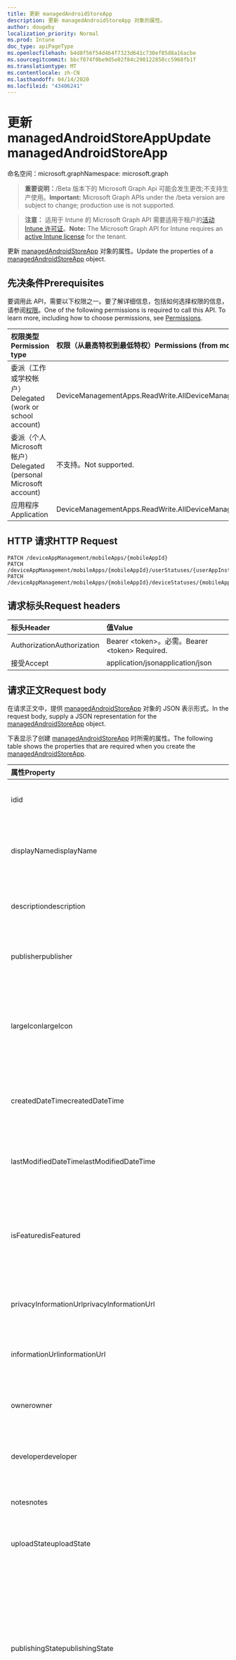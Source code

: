 ```yaml
---
title: 更新 managedAndroidStoreApp
description: 更新 managedAndroidStoreApp 对象的属性。
author: dougeby
localization_priority: Normal
ms.prod: Intune
doc_type: apiPageType
ms.openlocfilehash: b4d8f56f54d464f7323d641c730ef85d8a16acbe
ms.sourcegitcommit: bbcf074f0be9d5e02f84c290122850cc5968fb1f
ms.translationtype: MT
ms.contentlocale: zh-CN
ms.lasthandoff: 04/14/2020
ms.locfileid: "43406241"
---
```

# <a name="update-managedandroidstoreapp"></a><span data-ttu-id="a43ac-103">更新 managedAndroidStoreApp</span><span class="sxs-lookup"><span data-stu-id="a43ac-103">Update managedAndroidStoreApp</span></span>

<span data-ttu-id="a43ac-104">命名空间：microsoft.graph</span><span class="sxs-lookup"><span data-stu-id="a43ac-104">Namespace: microsoft.graph</span></span>

> <span data-ttu-id="a43ac-105">**重要说明：**/Beta 版本下的 Microsoft Graph Api 可能会发生更改;不支持生产使用。</span><span class="sxs-lookup"><span data-stu-id="a43ac-105">**Important:** Microsoft Graph APIs under the /beta version are subject to change; production use is not supported.</span></span>

> <span data-ttu-id="a43ac-106">**注意：** 适用于 Intune 的 Microsoft Graph API 需要适用于租户的[活动 Intune 许可证](https://go.microsoft.com/fwlink/?linkid=839381)。</span><span class="sxs-lookup"><span data-stu-id="a43ac-106">**Note:** The Microsoft Graph API for Intune requires an [active Intune license](https://go.microsoft.com/fwlink/?linkid=839381) for the tenant.</span></span>

<span data-ttu-id="a43ac-107">更新 [managedAndroidStoreApp](../resources/intune-apps-managedandroidstoreapp.md) 对象的属性。</span><span class="sxs-lookup"><span data-stu-id="a43ac-107">Update the properties of a [managedAndroidStoreApp](../resources/intune-apps-managedandroidstoreapp.md) object.</span></span>

## <a name="prerequisites"></a><span data-ttu-id="a43ac-108">先决条件</span><span class="sxs-lookup"><span data-stu-id="a43ac-108">Prerequisites</span></span>
<span data-ttu-id="a43ac-p101">要调用此 API，需要以下权限之一。要了解详细信息，包括如何选择权限的信息，请参阅[权限](/graph/permissions-reference)。</span><span class="sxs-lookup"><span data-stu-id="a43ac-p101">One of the following permissions is required to call this API. To learn more, including how to choose permissions, see [Permissions](/graph/permissions-reference).</span></span>

|<span data-ttu-id="a43ac-111">权限类型</span><span class="sxs-lookup"><span data-stu-id="a43ac-111">Permission type</span></span>|<span data-ttu-id="a43ac-112">权限（从最高特权到最低特权）</span><span class="sxs-lookup"><span data-stu-id="a43ac-112">Permissions (from most to least privileged)</span></span>|
|:---|:---|
|<span data-ttu-id="a43ac-113">委派（工作或学校帐户）</span><span class="sxs-lookup"><span data-stu-id="a43ac-113">Delegated (work or school account)</span></span>|<span data-ttu-id="a43ac-114">DeviceManagementApps.ReadWrite.All</span><span class="sxs-lookup"><span data-stu-id="a43ac-114">DeviceManagementApps.ReadWrite.All</span></span>|
|<span data-ttu-id="a43ac-115">委派（个人 Microsoft 帐户）</span><span class="sxs-lookup"><span data-stu-id="a43ac-115">Delegated (personal Microsoft account)</span></span>|<span data-ttu-id="a43ac-116">不支持。</span><span class="sxs-lookup"><span data-stu-id="a43ac-116">Not supported.</span></span>|
|<span data-ttu-id="a43ac-117">应用程序</span><span class="sxs-lookup"><span data-stu-id="a43ac-117">Application</span></span>|<span data-ttu-id="a43ac-118">DeviceManagementApps.ReadWrite.All</span><span class="sxs-lookup"><span data-stu-id="a43ac-118">DeviceManagementApps.ReadWrite.All</span></span>|

## <a name="http-request"></a><span data-ttu-id="a43ac-119">HTTP 请求</span><span class="sxs-lookup"><span data-stu-id="a43ac-119">HTTP Request</span></span>
<!-- {
  "blockType": "ignored"
}
-->
``` http
PATCH /deviceAppManagement/mobileApps/{mobileAppId}
PATCH /deviceAppManagement/mobileApps/{mobileAppId}/userStatuses/{userAppInstallStatusId}/app
PATCH /deviceAppManagement/mobileApps/{mobileAppId}/deviceStatuses/{mobileAppInstallStatusId}/app
```

## <a name="request-headers"></a><span data-ttu-id="a43ac-120">请求标头</span><span class="sxs-lookup"><span data-stu-id="a43ac-120">Request headers</span></span>
|<span data-ttu-id="a43ac-121">标头</span><span class="sxs-lookup"><span data-stu-id="a43ac-121">Header</span></span>|<span data-ttu-id="a43ac-122">值</span><span class="sxs-lookup"><span data-stu-id="a43ac-122">Value</span></span>|
|:---|:---|
|<span data-ttu-id="a43ac-123">Authorization</span><span class="sxs-lookup"><span data-stu-id="a43ac-123">Authorization</span></span>|<span data-ttu-id="a43ac-124">Bearer &lt;token&gt;。必需。</span><span class="sxs-lookup"><span data-stu-id="a43ac-124">Bearer &lt;token&gt; Required.</span></span>|
|<span data-ttu-id="a43ac-125">接受</span><span class="sxs-lookup"><span data-stu-id="a43ac-125">Accept</span></span>|<span data-ttu-id="a43ac-126">application/json</span><span class="sxs-lookup"><span data-stu-id="a43ac-126">application/json</span></span>|

## <a name="request-body"></a><span data-ttu-id="a43ac-127">请求正文</span><span class="sxs-lookup"><span data-stu-id="a43ac-127">Request body</span></span>
<span data-ttu-id="a43ac-128">在请求正文中，提供 [managedAndroidStoreApp](../resources/intune-apps-managedandroidstoreapp.md) 对象的 JSON 表示形式。</span><span class="sxs-lookup"><span data-stu-id="a43ac-128">In the request body, supply a JSON representation for the [managedAndroidStoreApp](../resources/intune-apps-managedandroidstoreapp.md) object.</span></span>

<span data-ttu-id="a43ac-129">下表显示了创建 [managedAndroidStoreApp](../resources/intune-apps-managedandroidstoreapp.md) 时所需的属性。</span><span class="sxs-lookup"><span data-stu-id="a43ac-129">The following table shows the properties that are required when you create the [managedAndroidStoreApp](../resources/intune-apps-managedandroidstoreapp.md).</span></span>

|<span data-ttu-id="a43ac-130">属性</span><span class="sxs-lookup"><span data-stu-id="a43ac-130">Property</span></span>|<span data-ttu-id="a43ac-131">类型</span><span class="sxs-lookup"><span data-stu-id="a43ac-131">Type</span></span>|<span data-ttu-id="a43ac-132">说明</span><span class="sxs-lookup"><span data-stu-id="a43ac-132">Description</span></span>|
|:---|:---|:---|
|<span data-ttu-id="a43ac-133">id</span><span class="sxs-lookup"><span data-stu-id="a43ac-133">id</span></span>|<span data-ttu-id="a43ac-134">字符串</span><span class="sxs-lookup"><span data-stu-id="a43ac-134">String</span></span>|<span data-ttu-id="a43ac-135">实体的键。</span><span class="sxs-lookup"><span data-stu-id="a43ac-135">Key of the entity.</span></span> <span data-ttu-id="a43ac-136">继承自 [mobileApp](../resources/intune-shared-mobileapp.md)</span><span class="sxs-lookup"><span data-stu-id="a43ac-136">Inherited from [mobileApp](../resources/intune-shared-mobileapp.md)</span></span>|
|<span data-ttu-id="a43ac-137">displayName</span><span class="sxs-lookup"><span data-stu-id="a43ac-137">displayName</span></span>|<span data-ttu-id="a43ac-138">String</span><span class="sxs-lookup"><span data-stu-id="a43ac-138">String</span></span>|<span data-ttu-id="a43ac-139">管理员提供或导入的应用标题。</span><span class="sxs-lookup"><span data-stu-id="a43ac-139">The admin provided or imported title of the app.</span></span> <span data-ttu-id="a43ac-140">继承自 [mobileApp](../resources/intune-shared-mobileapp.md)</span><span class="sxs-lookup"><span data-stu-id="a43ac-140">Inherited from [mobileApp](../resources/intune-shared-mobileapp.md)</span></span>|
|<span data-ttu-id="a43ac-141">description</span><span class="sxs-lookup"><span data-stu-id="a43ac-141">description</span></span>|<span data-ttu-id="a43ac-142">字符串</span><span class="sxs-lookup"><span data-stu-id="a43ac-142">String</span></span>|<span data-ttu-id="a43ac-143">应用的说明。</span><span class="sxs-lookup"><span data-stu-id="a43ac-143">The description of the app.</span></span> <span data-ttu-id="a43ac-144">继承自 [mobileApp](../resources/intune-shared-mobileapp.md)</span><span class="sxs-lookup"><span data-stu-id="a43ac-144">Inherited from [mobileApp](../resources/intune-shared-mobileapp.md)</span></span>|
|<span data-ttu-id="a43ac-145">publisher</span><span class="sxs-lookup"><span data-stu-id="a43ac-145">publisher</span></span>|<span data-ttu-id="a43ac-146">String</span><span class="sxs-lookup"><span data-stu-id="a43ac-146">String</span></span>|<span data-ttu-id="a43ac-147">应用的发布者。</span><span class="sxs-lookup"><span data-stu-id="a43ac-147">The publisher of the app.</span></span> <span data-ttu-id="a43ac-148">继承自 [mobileApp](../resources/intune-shared-mobileapp.md)</span><span class="sxs-lookup"><span data-stu-id="a43ac-148">Inherited from [mobileApp](../resources/intune-shared-mobileapp.md)</span></span>|
|<span data-ttu-id="a43ac-149">largeIcon</span><span class="sxs-lookup"><span data-stu-id="a43ac-149">largeIcon</span></span>|[<span data-ttu-id="a43ac-150">mimeContent</span><span class="sxs-lookup"><span data-stu-id="a43ac-150">mimeContent</span></span>](../resources/intune-shared-mimecontent.md)|<span data-ttu-id="a43ac-151">要显示在应用详细信息中并用于图标上传的大图标。</span><span class="sxs-lookup"><span data-stu-id="a43ac-151">The large icon, to be displayed in the app details and used for upload of the icon.</span></span> <span data-ttu-id="a43ac-152">继承自 [mobileApp](../resources/intune-shared-mobileapp.md)</span><span class="sxs-lookup"><span data-stu-id="a43ac-152">Inherited from [mobileApp](../resources/intune-shared-mobileapp.md)</span></span>|
|<span data-ttu-id="a43ac-153">createdDateTime</span><span class="sxs-lookup"><span data-stu-id="a43ac-153">createdDateTime</span></span>|<span data-ttu-id="a43ac-154">DateTimeOffset</span><span class="sxs-lookup"><span data-stu-id="a43ac-154">DateTimeOffset</span></span>|<span data-ttu-id="a43ac-155">创建应用的日期和时间。</span><span class="sxs-lookup"><span data-stu-id="a43ac-155">The date and time the app was created.</span></span> <span data-ttu-id="a43ac-156">继承自 [mobileApp](../resources/intune-shared-mobileapp.md)</span><span class="sxs-lookup"><span data-stu-id="a43ac-156">Inherited from [mobileApp](../resources/intune-shared-mobileapp.md)</span></span>|
|<span data-ttu-id="a43ac-157">lastModifiedDateTime</span><span class="sxs-lookup"><span data-stu-id="a43ac-157">lastModifiedDateTime</span></span>|<span data-ttu-id="a43ac-158">DateTimeOffset</span><span class="sxs-lookup"><span data-stu-id="a43ac-158">DateTimeOffset</span></span>|<span data-ttu-id="a43ac-159">上次修改应用的日期和时间。</span><span class="sxs-lookup"><span data-stu-id="a43ac-159">The date and time the app was last modified.</span></span> <span data-ttu-id="a43ac-160">继承自 [mobileApp](../resources/intune-shared-mobileapp.md)</span><span class="sxs-lookup"><span data-stu-id="a43ac-160">Inherited from [mobileApp](../resources/intune-shared-mobileapp.md)</span></span>|
|<span data-ttu-id="a43ac-161">isFeatured</span><span class="sxs-lookup"><span data-stu-id="a43ac-161">isFeatured</span></span>|<span data-ttu-id="a43ac-162">Boolean</span><span class="sxs-lookup"><span data-stu-id="a43ac-162">Boolean</span></span>|<span data-ttu-id="a43ac-163">指示应用是否被管理员标记为特色的值。继承自 [mobileApp](../resources/intune-shared-mobileapp.md)</span><span class="sxs-lookup"><span data-stu-id="a43ac-163">The value indicating whether the app is marked as featured by the admin. Inherited from [mobileApp](../resources/intune-shared-mobileapp.md)</span></span>|
|<span data-ttu-id="a43ac-164">privacyInformationUrl</span><span class="sxs-lookup"><span data-stu-id="a43ac-164">privacyInformationUrl</span></span>|<span data-ttu-id="a43ac-165">String</span><span class="sxs-lookup"><span data-stu-id="a43ac-165">String</span></span>|<span data-ttu-id="a43ac-166">隐私声明 URL。</span><span class="sxs-lookup"><span data-stu-id="a43ac-166">The privacy statement Url.</span></span> <span data-ttu-id="a43ac-167">继承自 [mobileApp](../resources/intune-shared-mobileapp.md)</span><span class="sxs-lookup"><span data-stu-id="a43ac-167">Inherited from [mobileApp](../resources/intune-shared-mobileapp.md)</span></span>|
|<span data-ttu-id="a43ac-168">informationUrl</span><span class="sxs-lookup"><span data-stu-id="a43ac-168">informationUrl</span></span>|<span data-ttu-id="a43ac-169">String</span><span class="sxs-lookup"><span data-stu-id="a43ac-169">String</span></span>|<span data-ttu-id="a43ac-170">详细信息 URL。</span><span class="sxs-lookup"><span data-stu-id="a43ac-170">The more information Url.</span></span> <span data-ttu-id="a43ac-171">继承自 [mobileApp](../resources/intune-shared-mobileapp.md)</span><span class="sxs-lookup"><span data-stu-id="a43ac-171">Inherited from [mobileApp](../resources/intune-shared-mobileapp.md)</span></span>|
|<span data-ttu-id="a43ac-172">owner</span><span class="sxs-lookup"><span data-stu-id="a43ac-172">owner</span></span>|<span data-ttu-id="a43ac-173">String</span><span class="sxs-lookup"><span data-stu-id="a43ac-173">String</span></span>|<span data-ttu-id="a43ac-174">应用的所有者。</span><span class="sxs-lookup"><span data-stu-id="a43ac-174">The owner of the app.</span></span> <span data-ttu-id="a43ac-175">继承自 [mobileApp](../resources/intune-shared-mobileapp.md)</span><span class="sxs-lookup"><span data-stu-id="a43ac-175">Inherited from [mobileApp](../resources/intune-shared-mobileapp.md)</span></span>|
|<span data-ttu-id="a43ac-176">developer</span><span class="sxs-lookup"><span data-stu-id="a43ac-176">developer</span></span>|<span data-ttu-id="a43ac-177">String</span><span class="sxs-lookup"><span data-stu-id="a43ac-177">String</span></span>|<span data-ttu-id="a43ac-178">应用的开发者。</span><span class="sxs-lookup"><span data-stu-id="a43ac-178">The developer of the app.</span></span> <span data-ttu-id="a43ac-179">继承自 [mobileApp](../resources/intune-shared-mobileapp.md)</span><span class="sxs-lookup"><span data-stu-id="a43ac-179">Inherited from [mobileApp](../resources/intune-shared-mobileapp.md)</span></span>|
|<span data-ttu-id="a43ac-180">notes</span><span class="sxs-lookup"><span data-stu-id="a43ac-180">notes</span></span>|<span data-ttu-id="a43ac-181">String</span><span class="sxs-lookup"><span data-stu-id="a43ac-181">String</span></span>|<span data-ttu-id="a43ac-182">应用的备注。</span><span class="sxs-lookup"><span data-stu-id="a43ac-182">Notes for the app.</span></span> <span data-ttu-id="a43ac-183">继承自 [mobileApp](../resources/intune-shared-mobileapp.md)</span><span class="sxs-lookup"><span data-stu-id="a43ac-183">Inherited from [mobileApp](../resources/intune-shared-mobileapp.md)</span></span>|
|<span data-ttu-id="a43ac-184">uploadState</span><span class="sxs-lookup"><span data-stu-id="a43ac-184">uploadState</span></span>|<span data-ttu-id="a43ac-185">Int32</span><span class="sxs-lookup"><span data-stu-id="a43ac-185">Int32</span></span>|<span data-ttu-id="a43ac-186">上载状态。</span><span class="sxs-lookup"><span data-stu-id="a43ac-186">The upload state.</span></span> <span data-ttu-id="a43ac-187">继承自 [mobileApp](../resources/intune-shared-mobileapp.md)</span><span class="sxs-lookup"><span data-stu-id="a43ac-187">Inherited from [mobileApp](../resources/intune-shared-mobileapp.md)</span></span>|
|<span data-ttu-id="a43ac-188">publishingState</span><span class="sxs-lookup"><span data-stu-id="a43ac-188">publishingState</span></span>|[<span data-ttu-id="a43ac-189">mobileAppPublishingState</span><span class="sxs-lookup"><span data-stu-id="a43ac-189">mobileAppPublishingState</span></span>](../resources/intune-apps-mobileapppublishingstate.md)|<span data-ttu-id="a43ac-190">应用的发布状态。</span><span class="sxs-lookup"><span data-stu-id="a43ac-190">The publishing state for the app.</span></span> <span data-ttu-id="a43ac-191">除非应用已发布，否则无法分配应用。</span><span class="sxs-lookup"><span data-stu-id="a43ac-191">The app cannot be assigned unless the app is published.</span></span> <span data-ttu-id="a43ac-192">继承自[mobileApp](../resources/intune-shared-mobileapp.md)。</span><span class="sxs-lookup"><span data-stu-id="a43ac-192">Inherited from [mobileApp](../resources/intune-shared-mobileapp.md).</span></span> <span data-ttu-id="a43ac-193">可取值为：`notPublished`、`processing`、`published`。</span><span class="sxs-lookup"><span data-stu-id="a43ac-193">Possible values are: `notPublished`, `processing`, `published`.</span></span>|
|<span data-ttu-id="a43ac-194">isAssigned</span><span class="sxs-lookup"><span data-stu-id="a43ac-194">isAssigned</span></span>|<span data-ttu-id="a43ac-195">Boolean</span><span class="sxs-lookup"><span data-stu-id="a43ac-195">Boolean</span></span>|<span data-ttu-id="a43ac-196">指示是否至少向一个组分配了应用程序的值。</span><span class="sxs-lookup"><span data-stu-id="a43ac-196">The value indicating whether the app is assigned to at least one group.</span></span> <span data-ttu-id="a43ac-197">继承自 [mobileApp](../resources/intune-shared-mobileapp.md)</span><span class="sxs-lookup"><span data-stu-id="a43ac-197">Inherited from [mobileApp](../resources/intune-shared-mobileapp.md)</span></span>|
|<span data-ttu-id="a43ac-198">roleScopeTagIds</span><span class="sxs-lookup"><span data-stu-id="a43ac-198">roleScopeTagIds</span></span>|<span data-ttu-id="a43ac-199">String 集合</span><span class="sxs-lookup"><span data-stu-id="a43ac-199">String collection</span></span>|<span data-ttu-id="a43ac-200">此移动应用的作用域标记 id 列表。</span><span class="sxs-lookup"><span data-stu-id="a43ac-200">List of scope tag ids for this mobile app.</span></span> <span data-ttu-id="a43ac-201">继承自 [mobileApp](../resources/intune-shared-mobileapp.md)</span><span class="sxs-lookup"><span data-stu-id="a43ac-201">Inherited from [mobileApp](../resources/intune-shared-mobileapp.md)</span></span>|
|<span data-ttu-id="a43ac-202">dependentAppCount</span><span class="sxs-lookup"><span data-stu-id="a43ac-202">dependentAppCount</span></span>|<span data-ttu-id="a43ac-203">Int32</span><span class="sxs-lookup"><span data-stu-id="a43ac-203">Int32</span></span>|<span data-ttu-id="a43ac-204">子应用程序的依赖项总数。</span><span class="sxs-lookup"><span data-stu-id="a43ac-204">The total number of dependencies the child app has.</span></span> <span data-ttu-id="a43ac-205">继承自 [mobileApp](../resources/intune-shared-mobileapp.md)</span><span class="sxs-lookup"><span data-stu-id="a43ac-205">Inherited from [mobileApp](../resources/intune-shared-mobileapp.md)</span></span>|
|<span data-ttu-id="a43ac-206">appAvailability</span><span class="sxs-lookup"><span data-stu-id="a43ac-206">appAvailability</span></span>|[<span data-ttu-id="a43ac-207">managedAppAvailability</span><span class="sxs-lookup"><span data-stu-id="a43ac-207">managedAppAvailability</span></span>](../resources/intune-apps-managedappavailability.md)|<span data-ttu-id="a43ac-208">应用程序的可用性。</span><span class="sxs-lookup"><span data-stu-id="a43ac-208">The Application's availability.</span></span> <span data-ttu-id="a43ac-209">继承自[managedApp](../resources/intune-apps-managedapp.md)。</span><span class="sxs-lookup"><span data-stu-id="a43ac-209">Inherited from [managedApp](../resources/intune-apps-managedapp.md).</span></span> <span data-ttu-id="a43ac-210">可取值为：`global`、`lineOfBusiness`。</span><span class="sxs-lookup"><span data-stu-id="a43ac-210">Possible values are: `global`, `lineOfBusiness`.</span></span>|
|<span data-ttu-id="a43ac-211">version</span><span class="sxs-lookup"><span data-stu-id="a43ac-211">version</span></span>|<span data-ttu-id="a43ac-212">String</span><span class="sxs-lookup"><span data-stu-id="a43ac-212">String</span></span>|<span data-ttu-id="a43ac-213">应用程序的版本。</span><span class="sxs-lookup"><span data-stu-id="a43ac-213">The Application's version.</span></span> <span data-ttu-id="a43ac-214">继承自 [managedApp](../resources/intune-apps-managedapp.md)</span><span class="sxs-lookup"><span data-stu-id="a43ac-214">Inherited from [managedApp](../resources/intune-apps-managedapp.md)</span></span>|
|<span data-ttu-id="a43ac-215">packageId</span><span class="sxs-lookup"><span data-stu-id="a43ac-215">packageId</span></span>|<span data-ttu-id="a43ac-216">String</span><span class="sxs-lookup"><span data-stu-id="a43ac-216">String</span></span>|<span data-ttu-id="a43ac-217">应用的包 ID。</span><span class="sxs-lookup"><span data-stu-id="a43ac-217">The app's package ID.</span></span>|
|<span data-ttu-id="a43ac-218">appStoreUrl</span><span class="sxs-lookup"><span data-stu-id="a43ac-218">appStoreUrl</span></span>|<span data-ttu-id="a43ac-219">String</span><span class="sxs-lookup"><span data-stu-id="a43ac-219">String</span></span>|<span data-ttu-id="a43ac-220">Android AppStoreUrl。</span><span class="sxs-lookup"><span data-stu-id="a43ac-220">The Android AppStoreUrl.</span></span>|
|<span data-ttu-id="a43ac-221">minimumSupportedOperatingSystem</span><span class="sxs-lookup"><span data-stu-id="a43ac-221">minimumSupportedOperatingSystem</span></span>|[<span data-ttu-id="a43ac-222">androidMinimumOperatingSystem</span><span class="sxs-lookup"><span data-stu-id="a43ac-222">androidMinimumOperatingSystem</span></span>](../resources/intune-apps-androidminimumoperatingsystem.md)|<span data-ttu-id="a43ac-223">最低受支持操作系统的值。</span><span class="sxs-lookup"><span data-stu-id="a43ac-223">The value for the minimum supported operating system.</span></span>|



## <a name="response"></a><span data-ttu-id="a43ac-224">响应</span><span class="sxs-lookup"><span data-stu-id="a43ac-224">Response</span></span>
<span data-ttu-id="a43ac-225">如果成功，此方法将在响应正文中返回 `200 OK` 响应代码和更新的 [managedAndroidStoreApp](../resources/intune-apps-managedandroidstoreapp.md) 对象。</span><span class="sxs-lookup"><span data-stu-id="a43ac-225">If successful, this method returns a `200 OK` response code and an updated [managedAndroidStoreApp](../resources/intune-apps-managedandroidstoreapp.md) object in the response body.</span></span>

## <a name="example"></a><span data-ttu-id="a43ac-226">示例</span><span class="sxs-lookup"><span data-stu-id="a43ac-226">Example</span></span>

### <a name="request"></a><span data-ttu-id="a43ac-227">请求</span><span class="sxs-lookup"><span data-stu-id="a43ac-227">Request</span></span>
<span data-ttu-id="a43ac-228">下面是一个请求示例。</span><span class="sxs-lookup"><span data-stu-id="a43ac-228">Here is an example of the request.</span></span>
``` http
PATCH https://graph.microsoft.com/beta/deviceAppManagement/mobileApps/{mobileAppId}
Content-type: application/json
Content-length: 1264

{
  "@odata.type": "#microsoft.graph.managedAndroidStoreApp",
  "displayName": "Display Name value",
  "description": "Description value",
  "publisher": "Publisher value",
  "largeIcon": {
    "@odata.type": "microsoft.graph.mimeContent",
    "type": "Type value",
    "value": "dmFsdWU="
  },
  "isFeatured": true,
  "privacyInformationUrl": "https://example.com/privacyInformationUrl/",
  "informationUrl": "https://example.com/informationUrl/",
  "owner": "Owner value",
  "developer": "Developer value",
  "notes": "Notes value",
  "uploadState": 11,
  "publishingState": "processing",
  "isAssigned": true,
  "roleScopeTagIds": [
    "Role Scope Tag Ids value"
  ],
  "dependentAppCount": 1,
  "appAvailability": "lineOfBusiness",
  "version": "Version value",
  "packageId": "Package Id value",
  "appStoreUrl": "https://example.com/appStoreUrl/",
  "minimumSupportedOperatingSystem": {
    "@odata.type": "microsoft.graph.androidMinimumOperatingSystem",
    "v4_0": true,
    "v4_0_3": true,
    "v4_1": true,
    "v4_2": true,
    "v4_3": true,
    "v4_4": true,
    "v5_0": true,
    "v5_1": true,
    "v6_0": true,
    "v7_0": true,
    "v7_1": true,
    "v8_0": true,
    "v8_1": true,
    "v9_0": true
  }
}
```

### <a name="response"></a><span data-ttu-id="a43ac-229">响应</span><span class="sxs-lookup"><span data-stu-id="a43ac-229">Response</span></span>
<span data-ttu-id="a43ac-p121">下面是一个响应示例。注意：为了简单起见，可能会将此处所示的响应对象截断。将从实际调用中返回所有属性。</span><span class="sxs-lookup"><span data-stu-id="a43ac-p121">Here is an example of the response. Note: The response object shown here may be truncated for brevity. All of the properties will be returned from an actual call.</span></span>
``` http
HTTP/1.1 200 OK
Content-Type: application/json
Content-Length: 1436

{
  "@odata.type": "#microsoft.graph.managedAndroidStoreApp",
  "id": "89e7e991-e991-89e7-91e9-e78991e9e789",
  "displayName": "Display Name value",
  "description": "Description value",
  "publisher": "Publisher value",
  "largeIcon": {
    "@odata.type": "microsoft.graph.mimeContent",
    "type": "Type value",
    "value": "dmFsdWU="
  },
  "createdDateTime": "2017-01-01T00:02:43.5775965-08:00",
  "lastModifiedDateTime": "2017-01-01T00:00:35.1329464-08:00",
  "isFeatured": true,
  "privacyInformationUrl": "https://example.com/privacyInformationUrl/",
  "informationUrl": "https://example.com/informationUrl/",
  "owner": "Owner value",
  "developer": "Developer value",
  "notes": "Notes value",
  "uploadState": 11,
  "publishingState": "processing",
  "isAssigned": true,
  "roleScopeTagIds": [
    "Role Scope Tag Ids value"
  ],
  "dependentAppCount": 1,
  "appAvailability": "lineOfBusiness",
  "version": "Version value",
  "packageId": "Package Id value",
  "appStoreUrl": "https://example.com/appStoreUrl/",
  "minimumSupportedOperatingSystem": {
    "@odata.type": "microsoft.graph.androidMinimumOperatingSystem",
    "v4_0": true,
    "v4_0_3": true,
    "v4_1": true,
    "v4_2": true,
    "v4_3": true,
    "v4_4": true,
    "v5_0": true,
    "v5_1": true,
    "v6_0": true,
    "v7_0": true,
    "v7_1": true,
    "v8_0": true,
    "v8_1": true,
    "v9_0": true
  }
}
```



